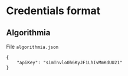 # Credentials format

## Algorithmia

File `algorithmia.json`

```
{
    "apiKey": "simTnvlo0h6KyJF1LhIvMmKdUU21"
}
``` 